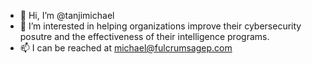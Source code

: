 - 👋 Hi, I’m @tanjimichael
- 👀 I’m interested in helping organizations improve their cybersecurity posutre and the effectiveness of their intelligence programs.
- 📫 I can be reached at michael@fulcrumsagep.com

<!---
tanjimichael/tanjimichael is a ✨ special ✨ repository because its `README.md` (this file) appears on your GitHub profile.
You can click the Preview link to take a look at your changes.
--->
